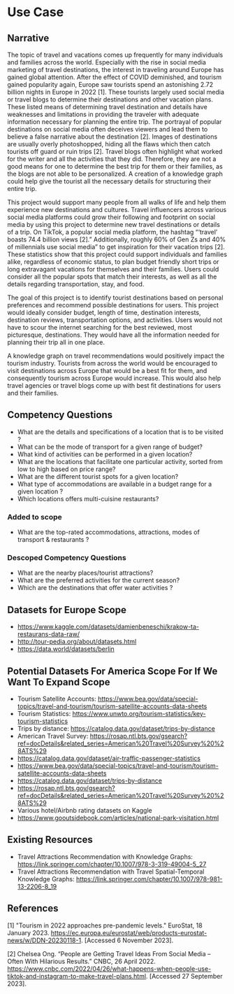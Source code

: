 # Use Case
## Narrative
The topic of travel and vacations comes up frequently for many individuals and families across the world. Especially with the 
rise in social media marketing of travel destinations, the interest in traveling around Europe has gained global attention. 
After the effect of COVID deminished, and tourism gained popularity again, Europe saw tourists spend an astonishing 2.72 billion
nights in Europe in 2022 [1]. These tourists largely used social media or travel blogs to determine their destinations and other
vacation plans. These listed means of determining travel destination and details have weaknesses and limitations in providing the
traveler with adequate information necessary for planning the entire trip. The portrayal of popular destinations on social media
often deceives viewers and lead them to believe a false narrative about the destination [2]. Images of destinations are usually
overly photoshopped, hiding all the flaws which then catch tourists off guard or ruin trips [2]. Travel blogs often highlight 
what worked for the writer and all the activities that they did. Therefore, they are not a good means for one to determine the 
best trip for them or their families, as the blogs are not able to be personalized. A creation of a knowledge graph could help 
give the tourist all the necessary details for structuring their entire trip. 
	
This project would support many people from all walks of life and help them experience new destinations and cultures. Travel 
influencers across various social media platforms could grow their following and footprint on social media by using this project
to determine new travel destinations or details of a trip. On TikTok, a popular social media platform, the hashtag “‘travel’ 
boasts 74.4 billion views [2].” Additionally, roughly 60% of Gen Zs and 40% of millennials use social media” to get inspiration
for their vacation trips [2]. These statistics show that this project could support individuals and families alike, regardless of
economic status, to plan budget friendly short trips or long extravagant vacations for themselves and their families. Users could
consider all the popular spots that match their interests, as well as all the details regarding transportation, stay, and food. 
	
The goal of this project is to identify tourist destinations based on personal preferences and recommend possible destinations
for users. This project would ideally consider budget, length of time, destination interests, destination reviews, transportation
options, and activities. Users would not have to scour the internet searching for the best reviewed, most picturesque, 
destinations. They would have all the information needed for planning their trip all in one place. 
	
A knowledge graph on travel recommendations would positively impact the tourism industry. Tourists from across the world would
be encouraged to visit destinations across Europe that would be a best fit for them, and consequently tourism across Europe would
increase. This would also help travel agencies or travel blogs come up with best fit destinations for users and their families.  


## Competency Questions
* What are the details and specifications of a location that is to be visited ?
* What can be the mode of transport for a given range of budget?
* What kind of activities can be performed in a given location?
* What are the locations that facilitate one particular activity, sorted from low to high based on price range?
* What are the different tourist spots for a given location?
* What type of accommodations are available in a budget range for a given location ?
* Which locations offers multi-cuisine restaurants?

### Added to scope
* What are the top-rated accommodations, attractions, modes of transport & restaurants ?

### Descoped Competency Questions
* What are the nearby places/tourist attractions?
* What are the preferred activities for the current season?
* Which are the destinations that offer water activities ?


## Datasets for Europe Scope 
* https://www.kaggle.com/datasets/damienbeneschi/krakow-ta-restaurans-data-raw/
* http://tour-pedia.org/about/datasets.html
* https://data.world/datasets/berlin


## Potential Datasets For America Scope For If We Want To Expand Scope 
* Tourism Satellite Accounts: https://www.bea.gov/data/special-topics/travel-and-tourism/tourism-satellite-accounts-data-sheets
* Tourism Statistics: https://www.unwto.org/tourism-statistics/key-tourism-statistics
* Trips by distance: https://catalog.data.gov/dataset/trips-by-distance
* American Travel Survey: https://rosap.ntl.bts.gov/gsearch?ref=docDetails&related_series=American%20Travel%20Survey%20%28ATS%29
* https://catalog.data.gov/dataset/air-traffic-passenger-statistics
* https://www.bea.gov/data/special-topics/travel-and-tourism/tourism-satellite-accounts-data-sheets
* https://catalog.data.gov/dataset/trips-by-distance
* https://rosap.ntl.bts.gov/gsearch?ref=docDetails&related_series=American%20Travel%20Survey%20%28ATS%29
* Various hotel/Airbnb rating datasets on Kaggle
* https://www.gooutsidebook.com/articles/national-park-visitation.html

## Existing Resources
* Travel Attractions Recommendation with Knowledge Graphs: https://link.springer.com/chapter/10.1007/978-3-319-49004-5_27
* Travel Attractions Recommendation with Travel Spatial-Temporal Knowledge Graphs: https://link.springer.com/chapter/10.1007/978-981-13-2206-8_19

## References
[1] "Tourism in 2022 approaches pre-pandemic levels." EuroStat, 18 January 2023. https://ec.europa.eu/eurostat/web/products-eurostat-news/w/DDN-20230118-1. [Accessed 6 November 2023].

[2] Chelsea Ong. “People are Getting Travel Ideas From Social Media – Often With Hilarious Results.” CNBC, 26 April 2022. https://www.cnbc.com/2022/04/26/what-happens-when-people-use-tiktok-and-instagram-to-make-travel-plans.html. [Accessed 27 September 2023]. 
